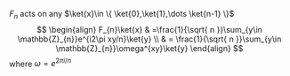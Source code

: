 $F_{n}$ acts on any $\ket{x}\in \{ \ket{0},\ket{1},\dots \ket{n-1} \}$ 
$$
\begin{align}
F_{n}\ket{x}  & =\frac{1}{\sqrt{ n }}\sum_{y\in \mathbb{Z}_{n}}e^{i2\pi xy/n}\ket{y} \\
 & = \frac{1}{\sqrt{ n }}\sum_{y\in \mathbb{Z}_{n}}\omega^{xy}\ket{y} 
\end{align}
$$
where $\omega=e^{2\pi i/n}$
